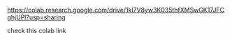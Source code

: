 https://colab.research.google.com/drive/1kl7V8yw3K035thfXMSwGK17JFCghjUPl?usp=sharing

check this colab link 
